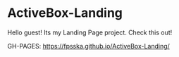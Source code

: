 # ActiveBox-Landing

Hello guest! Its my Landing Page project. Check this out!

GH-PAGES:
https://fpsska.github.io/ActiveBox-Landing/
